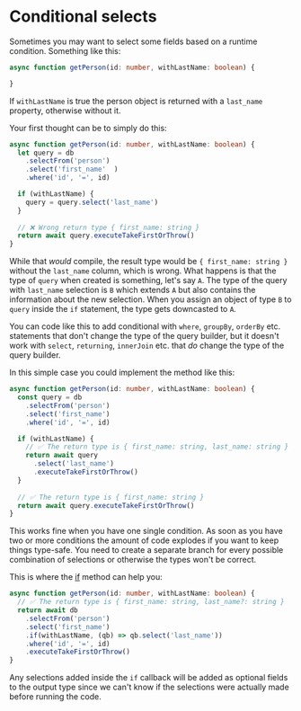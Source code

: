 # Conditional selects

Sometimes you may want to select some fields based on a runtime condition.
Something like this:

```ts
async function getPerson(id: number, withLastName: boolean) {

}
```

If `withLastName` is true the person object is returned with a `last_name` 
property, otherwise without it. 

Your first thought can be to simply do this:

```ts
async function getPerson(id: number, withLastName: boolean) {
  let query = db
    .selectFrom('person')
    .select('first_name'  )
    .where('id', '=', id)

  if (withLastName) {
    query = query.select('last_name')
  }
  
  // ❌ Wrong return type { first_name: string }
  return await query.executeTakeFirstOrThrow()
}
```

While that _would_ compile, the result type would be `{ first_name: string }`
without the `last_name` column, which is wrong. What happens is that the type
of `query` when created is something, let's say `A`. The type of the query
with `last_name` selection is `B` which extends `A` but also contains the information
about the new selection. When you assign an object of type `B` to `query` inside
the `if` statement, the type gets downcasted to `A`. 

You can code like this to add conditional with `where`, `groupBy`, `orderBy` etc. 
statements that don't change the type of the query builder, but it doesn't work
with `select`, `returning`, `innerJoin` etc. that _do_ change the type of the
query builder.

In this simple case you could implement the method like this:

```ts
async function getPerson(id: number, withLastName: boolean) {
  const query = db
    .selectFrom('person')
    .select('first_name')
    .where('id', '=', id)

  if (withLastName) {
    // ✅ The return type is { first_name: string, last_name: string }
    return await query
      .select('last_name')
      .executeTakeFirstOrThrow()
  }
  
  // ✅ The return type is { first_name: string }
  return await query.executeTakeFirstOrThrow()
}
```

This works fine when you have one single condition. As soon as you have two or more
conditions the amount of code explodes if you want to keep things type-safe. You need 
to create a separate branch for every possible combination of selections or otherwise
the types won't be correct.

This is where the [if](https://koskimas.github.io/kysely/classes/SelectQueryBuilder.html#if)
method can help you:

```ts
async function getPerson(id: number, withLastName: boolean) {
  // ✅ The return type is { first_name: string, last_name?: string }
  return await db
    .selectFrom('person')
    .select('first_name')
    .if(withLastName, (qb) => qb.select('last_name'))
    .where('id', '=', id)
    .executeTakeFirstOrThrow()
}
```

Any selections added inside the `if` callback will be added as optional fields to the
output type since we can't know if the selections were actually made before running
the code.